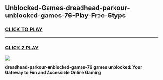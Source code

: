 
## Unblocked-Games-dreadhead-parkour-unblocked-games-76-Play-Free-5typs
<h3>
<a href="https://premium76.site?title=dreadhead-parkour-unblocked-games-76&ref=22A">CLICK TO PLAY</a></h3>
<hr>

<h3>
<a href="https://premium76.site?title=dreadhead-parkour-unblocked-games-76&ref=22A">CLICK 2 PLAY</a>
  
</h3>

<a href="https://premium76.site?title=dreadhead-parkour-unblocked-games-76&ref=22A"><img src="https://clearcache.store/games.png"></a>


**dreadhead-parkour-unblocked-games-76 games unblocked: Your Gateway to Fun and Accessible Online Gaming**
